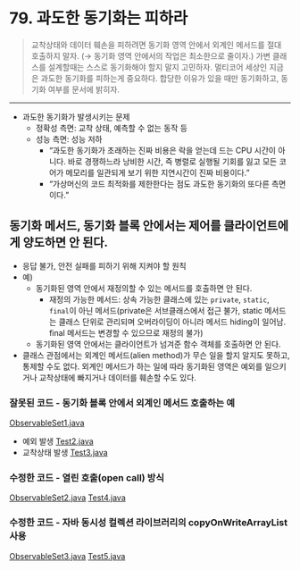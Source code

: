 # 79. 과도한 동기화는 피하라
> 교착상태와 데이터 훼손을 피하려면
> 	동기화 영역 안에서 외계인 메서드를 절대 호출하지 말자. (→ 동기화 영역 안에서의 작업은 최소한으로 줄이자.)
> 가변 클래스를 설계할때는 스스로 동기화해야 할지 말지 고민하자.
> 	멀티코어 세상인 지금은 과도한 동기화를 피하는게 중요하다. 합당한 이유가 있을 때만 동기화하고, 동기화 여부를 문서에 밝히자.

- - - 
* 과도한 동기화가 발생시키는 문제
    * 정확성 측면: 교착 상태, 예측할 수 없는 동작 등
    * 성능 측면: 성능 저하
        * “과도한 동기화가 초래하는 진짜 비용은 락을 얻는데 드는 CPU 시간이 아니다. 바로 경쟁하느라 낭비한 시간, 즉 병렬로 실행될 기회를 잃고 모든 코어가 메모리를 일관되게 보기 위한 지연시간이 진짜 비용이다.”
        * “가상머신의 코드 최적화를 제한한다는 점도 과도한 동기화의 또다른 측면이다.”

## 동기화 메서드, 동기화 블록 안에서는 제어를 클라이언트에게 양도하면 안 된다.
* 응답 불가, 안전 실패를 피하기 위해 지켜야 할 원칙
* 예)
    * 동기화된 영역 안에서 재정의할 수 있는 메서드를 호출하면 안 된다.
        * 재정의 가능한 메서드: 상속 가능한 클래스에 있는 `private`, `static`, `final`이 아닌 메서드(private은 서브클래스에서 접근 불가, static 메서드는 클래스 단위로 관리되며 오버라이딩이 아니라 메서드 hiding이 일어남. final 메서드는 변경할 수 있으므로 재정의 불가)
    * 동기화된 영역 안에서는 클라이언트가 넘겨준 함수 객체를 호출하면 안 된다.
* 클래스 관점에서는 외계인 메서드(alien method)가 무슨 일을 할지 알지도 못하고, 통제할 수도 없다. 외계인 메서드가 하는 일에 따라 동기화된 영역은 예외를 일으키거나 교착상태에 빠지거나 데이터를 훼손할 수도 있다.

### 잘못된 코드 - 동기화 블록 안에서 외계인 메서드 호출하는 예
[ObservableSet1.java](..%2F..%2F..%2Fmain%2Fjava%2Fch11%2Fitem79%2Fbroken%2FObservableSet1.java)
* 예외 발생
[Test2.java](..%2F..%2F..%2Fmain%2Fjava%2Fch11%2Fitem79%2FTest2.java)
* 교착상태 발생
[Test3.java](..%2F..%2F..%2Fmain%2Fjava%2Fch11%2Fitem79%2FTest3.java)
### 수정한 코드 - 열린 호출(open call) 방식
[ObservableSet2.java](..%2F..%2F..%2Fmain%2Fjava%2Fch11%2Fitem79%2Ffixed%2FObservableSet2.java)
[Test4.java](..%2F..%2F..%2Fmain%2Fjava%2Fch11%2Fitem79%2FTest4.java)
### 수정한 코드 - 자바 동시성 컬렉션 라이브러리의 copyOnWriteArrayList 사용
[ObservableSet3.java](..%2F..%2F..%2Fmain%2Fjava%2Fch11%2Fitem79%2Ffixed%2FObservableSet3.java)
[Test5.java](..%2F..%2F..%2Fmain%2Fjava%2Fch11%2Fitem79%2FTest5.java)